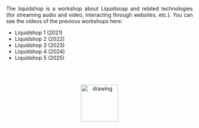 The liquidshop is a workshop about [Liquidsoap](http://www.liquidsoap.info/) and
related technologies (for streaming audio and video, interacting through
websites, etc.). You can see the videos of the previous workshops here:

- [Liquidshop 1](1) (2021)
- [Liquidshop 2](2) (2022)
- [Liquidshop 3](3) (2023)
- [Liquidshop 4](4) (2024)
- [Liquidshop 5](5) (2025)

<center><a href="https://www.liquidsoap.info/"><img src="https://www.liquidsoap.info/assets/img/bottle_invert.png" alt="drawing" height="100px" style="margin-top: 50px;"/></a></center>

<style>
p {text-align: justify;}
#downloads {display: none;}
a {text-decoration: none;}
a:hover {text-decoration: underline;}
h1 {text-shadow: 0 0 10px;}
h2 {text-shadow: 0 0 5px;}
iframe {display: block; margin: auto;}
</style>

<script>
window.onload = function() {
  var date = new Date();
  document.querySelector("#schedule + p + p").innerHTML += " (all times are given in <a href='https://en.wikipedia.org/wiki/Greenwich_Mean_Time'>GMT</a>, current GMT time is "+date.getUTCHours()+":"+date.getUTCMinutes()+"):";
}
</script>
